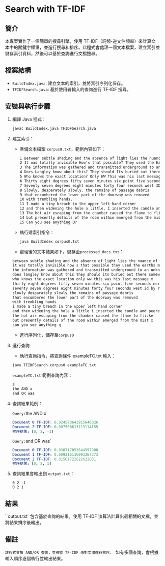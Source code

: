 # Search with TF-IDF

## 簡介

本專案實作了一個簡單的搜尋引擎，使用 TF-IDF（詞頻-逆文件頻率）來計算文本中的關鍵字權重，並進行搜尋和排序。此程式會處理一個文本檔案，建立索引並儲存索引資料，然後可以基於查詢進行文檔搜尋。

## 檔案結構

- `BuildIndex.java`: 建立文本的索引，並將索引序列化保存。
- `TFIDFSearch.java`: 基於使用者輸入的查詢進行 TF-IDF 搜尋。

## 安裝與執行步驟

1. 編譯 Java 程式：

   ```bash
   javac BuildIndex.java TFIDFSearch.java
   ```

2. 建立索引：

   - 準備文本檔案 `corpus0.txt`，範例內容如下：

     ```css
     1 Between subtle shading and the absence of light lies the nuance of iqlusion.
     2 It was totally invisible How's that possible? They used the Earths magnetic field X
     3 The information was gathered and transmitted underground to an unknown location X
     4 Does Langley know about this? They should Its buried out there somewhere X
     5 Who knows the exact location? Only WW This was his last message X
     6 Thirty eight degrees fifty seven minutes six point five seconds north
     7 Seventy seven degrees eight minutes forty four seconds west ID by rows
     8 Slowly, desparately slowly, the remains of passage debris
     9 that encumbered the lower part of the doorway was removed
     10 with trembling hands.
     11 I made a tiny breach in the upper left-hand corner
     12 and then widening the hole a little, I inserted the candle and peered in.
     13 The hot air escaping from the chamber caused the flame to flicker
     14 but presently details of the room within emerged from the mist X
     15 Can you see anything Q?
     ```

   - 執行建索引指令：

     ```bash
     java BuildIndex corpus0.txt
     ```

   - 處理後的文本結果如下，儲存至`processed_docs.txt`：

    ```css
    between subtle shading and the absence of light lies the nuance of iqlusion 
    it was totally invisible how s that possible they used the earths magnetic field x 
    the information was gathered and transmitted underground to an unknown location x 
    does langley know about this they should its buried out there somewhere x 
    who knows the exact location only ww this was his last message x 
    thirty eight degrees fifty seven minutes six point five seconds north 
    seventy seven degrees eight minutes forty four seconds west id by rows 
    slowly desparately slowly the remains of passage debris 
    that encumbered the lower part of the doorway was removed 
    with trembling hands 
    i made a tiny breach in the upper left hand corner 
    and then widening the hole a little i inserted the candle and peered in 
    the hot air escaping from the chamber caused the flame to flicker 
    but presently details of the room within emerged from the mist x 
    can you see anything q 
    ```

   - 進行序列化，儲存至`corpus0`

3. 進行查詢

    - 執行查詢指令，將查詢條件 exampleTC.txt 輸入：

    ```bash
    java TFIDFSearch corpus0 exampleTC.txt
    ```

    `exampleTC.txt` 範例查詢內容：

    ```bash
    3
    the AND x
    and OR was
    ```

4. 查詢結果範例：

    `Query:`the AND x`

    ```yaml
    Document 0 TF-IDF: 0.024573642915646326
    Document 2 TF-IDF: 0.007508613113114155
    排序結果: [0, 2, -1]
    ```

    `Query:`and OR was`

    ```yaml
    Document 0 TF-IDF: 0.030717053644557908
    Document 1 TF-IDF: 0.009215116093367373
    Document 2 TF-IDF: 0.01501722622622831
    排序結果: [0, 2, 1]
    ```

5. 查詢結果會輸出到 `output.txt`：

    ```
    0 2 -1
    0 2 1
    ```

## 結果

``output.txt` 包含基於查詢的結果，使用 TF-IDF 演算法計算出最相關的文檔，並將結果排序後輸出。

## 備註

`該程式支援 AND/OR 查詢，並根據 TF-IDF 值對文檔進行排序。
`如有多個查詢，會根據輸入順序逐個執行並輸出結果。
